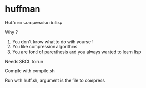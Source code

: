 # huffman
Huffman compression in lisp

Why ?

1. You don't know what to do with yourself
2. You like compression algorithms
3. You are fond of parenthesis and you always wanted to learn lisp

Needs SBCL to run

Compile with compile.sh

Run with huff.sh, argument is the file to compress


